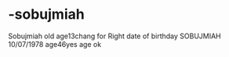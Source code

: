 # -sobujmiah
Sobujmiah old age13chang for Right date of birthday SOBUJMIAH 10/07/1978 age46yes age ok 
